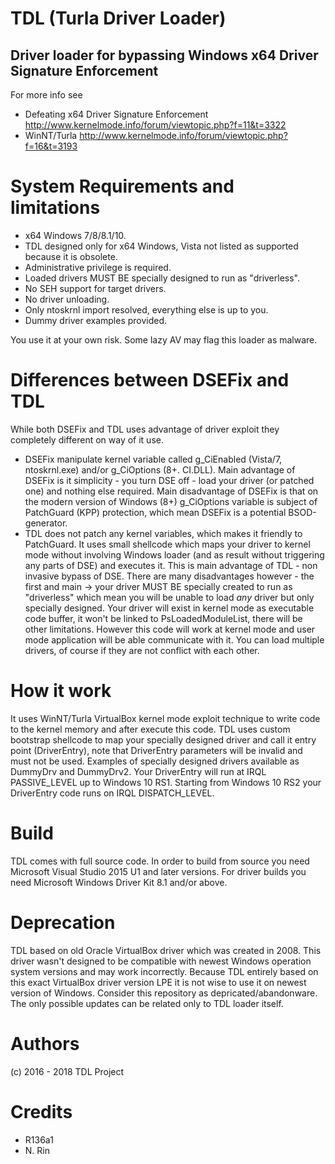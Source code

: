 
# TDL (Turla Driver Loader)
## Driver loader for bypassing Windows x64 Driver Signature Enforcement

For more info see 
+ Defeating x64 Driver Signature Enforcement http://www.kernelmode.info/forum/viewtopic.php?f=11&t=3322
+ WinNT/Turla http://www.kernelmode.info/forum/viewtopic.php?f=16&t=3193

# System Requirements and limitations

+ x64 Windows 7/8/8.1/10.
+ TDL designed only for x64 Windows, Vista not listed as supported because it is obsolete.
+ Administrative privilege is required.
+ Loaded drivers MUST BE specially designed to run as "driverless".
+ No SEH support for target drivers.
+ No driver unloading.
+ Only ntoskrnl import resolved, everything else is up to you.
+ Dummy driver examples provided.

You use it at your own risk. Some lazy AV may flag this loader as malware.

# Differences between DSEFix and TDL
While both DSEFix and TDL uses advantage of driver exploit they completely different on way of it use. 
+ DSEFix manipulate kernel variable called g_CiEnabled (Vista/7, ntoskrnl.exe) and/or g_CiOptions (8+. CI.DLL). Main advantage of DSEFix is it simplicity - you turn DSE off - load your driver (or patched one) and nothing else required. Main disadvantage of DSEFix is that on the modern version of Windows (8+) g_CiOptions variable is subject of PatchGuard (KPP) protection, which mean DSEFix is a potential BSOD-generator.
+ TDL does not patch any kernel variables, which makes it friendly to PatchGuard. It uses small shellcode which maps your driver to kernel mode without involving Windows loader (and as result without triggering any parts of DSE) and executes it. This is main advantage of TDL - non invasive bypass of DSE. There are many disadvantages however - the first and main -> your driver MUST BE specially created to run as "driverless" which mean you will be unable to load *any* driver but only specially designed. Your driver will exist in kernel mode as executable code buffer, it won't be linked to PsLoadedModuleList, there will be other limitations. However this code will work at kernel mode and user mode application will be able communicate with it. You can load multiple drivers, of course if they are not conflict with each other.

# How it work

It uses WinNT/Turla VirtualBox kernel mode exploit technique to write code to the kernel memory and after execute this code. TDL uses custom bootstrap shellcode to map your specially designed driver and call it entry point (DriverEntry), note that DriverEntry parameters will be invalid and must not be used. Examples of specially designed drivers available as DummyDrv and DummyDrv2. Your DriverEntry will run at IRQL PASSIVE_LEVEL up to Windows 10 RS1. Starting from Windows 10 RS2 your DriverEntry code runs on IRQL DISPATCH_LEVEL.

# Build 

TDL comes with full source code.
In order to build from source you need Microsoft Visual Studio 2015 U1 and later versions. For driver builds you need Microsoft Windows Driver Kit 8.1 and/or above.

# Deprecation

TDL based on old Oracle VirtualBox driver which was created in 2008. This driver wasn't designed to be compatible with newest Windows operation system versions and may work incorrectly. Because TDL entirely based on this exact VirtualBox driver version LPE it is not wise to use it on newest version of Windows. Consider this repository as depricated/abandonware. The only possible updates can be related only to TDL loader itself.

# Authors

(c) 2016 - 2018 TDL Project

# Credits

+ R136a1
+ N. Rin

